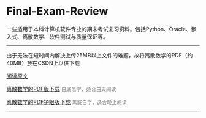 # Final-Exam-Review
一些适用于本科计算机软件专业的期末考试复习资料。包括Python、Oracle、嵌入式、离散数学、软件测试与质量保证等。



---

由于无法在短时间内解决上传25MB以上文件的难题，故将离散数学的PDF（约40MB）放在CSDN上以供下载

[阅读原文](https://blog.csdn.net/Sherlooock/article/details/115392090)

[离散数学的PDF版下载](https://download.csdn.net/download/Sherlooock/16338882)
<font color=gray size=2>白底黑字，适合白天阅读</font>

[离散数学的PDF护眼版下载](https://download.csdn.net/download/Sherlooock/16338951)
<font color=gray size=2>黑底白字，适合晚上阅读</font>

---
